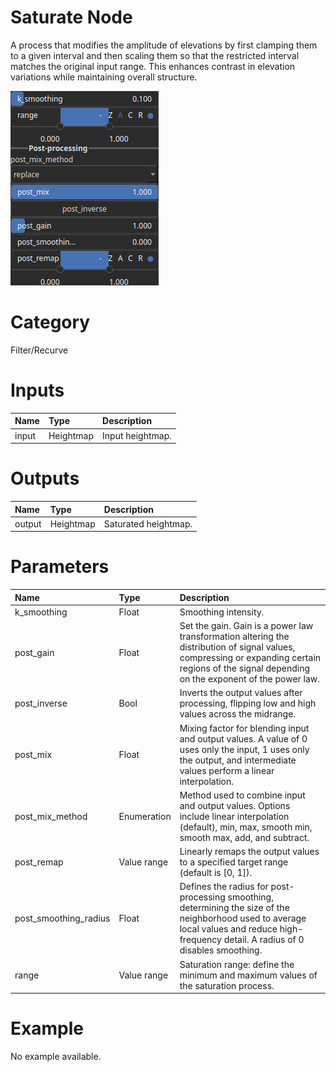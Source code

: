 
Saturate Node
=============


A process that modifies the amplitude of elevations by first clamping them to a given interval and then scaling them so that the restricted interval matches the original input range. This enhances contrast in elevation variations while maintaining overall structure.



![img](../../images/nodes/Saturate_settings.png)


# Category


Filter/Recurve
# Inputs

|Name|Type|Description|
| :--- | :--- | :--- |
|input|Heightmap|Input heightmap.|

# Outputs

|Name|Type|Description|
| :--- | :--- | :--- |
|output|Heightmap|Saturated heightmap.|

# Parameters

|Name|Type|Description|
| :--- | :--- | :--- |
|k_smoothing|Float|Smoothing intensity.|
|post_gain|Float|Set the gain. Gain is a power law transformation altering the distribution of signal values, compressing or expanding certain regions of the signal depending on the exponent of the power law.|
|post_inverse|Bool|Inverts the output values after processing, flipping low and high values across the midrange.|
|post_mix|Float|Mixing factor for blending input and output values. A value of 0 uses only the input, 1 uses only the output, and intermediate values perform a linear interpolation.|
|post_mix_method|Enumeration|Method used to combine input and output values. Options include linear interpolation (default), min, max, smooth min, smooth max, add, and subtract.|
|post_remap|Value range|Linearly remaps the output values to a specified target range (default is [0, 1]).|
|post_smoothing_radius|Float|Defines the radius for post-processing smoothing, determining the size of the neighborhood used to average local values and reduce high-frequency detail. A radius of 0 disables smoothing.|
|range|Value range|Saturation range: define the minimum and maximum values of the saturation process.|

# Example


No example available.